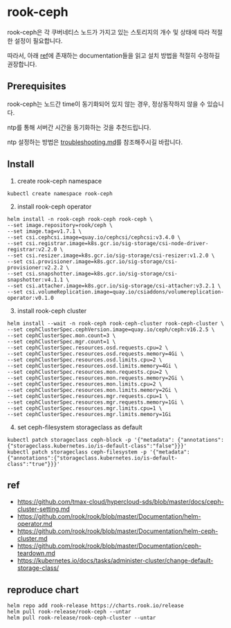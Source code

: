 # rook-ceph

rook-ceph은 각 쿠버네티스 노드가 가지고 있는 스토리지의 개수 및 상태에 따라 적절한 설정이 필요합니다.

따라서, 아래 [ref](#ref)에 존재하는 documentation들을 읽고 설치 방법을 적절히 수정하길 권장합니다.

## Prerequisites
rook-ceph는 노드간 time이 동기화되어 있지 않는 경우, 정상동작하지 않을 수 있습니다.

ntp를 통해 서버간 시간을 동기화하는 것을 추천드립니다.

ntp 설정하는 방법은 [troubleshooting.md](./troubleshooting.md)를 참조해주시길 바랍니다.

## Install

1. create rook-ceph namespace
```
kubectl create namespace rook-ceph
```

2. install rook-ceph operator
```
helm install -n rook-ceph rook-ceph rook-ceph \
--set image.repository=rook/ceph \
--set image.tag=v1.7.1 \
--set csi.cephcsi.image=quay.io/cephcsi/cephcsi:v3.4.0 \
--set csi.registrar.image=k8s.gcr.io/sig-storage/csi-node-driver-registrar:v2.2.0 \
--set csi.resizer.image=k8s.gcr.io/sig-storage/csi-resizer:v1.2.0 \
--set csi.provisioner.image=k8s.gcr.io/sig-storage/csi-provisioner:v2.2.2 \
--set csi.snapshotter.image=k8s.gcr.io/sig-storage/csi-snapshotter:v4.1.1 \
--set csi.attacher.image=k8s.gcr.io/sig-storage/csi-attacher:v3.2.1 \
--set csi.volumeReplication.image=quay.io/csiaddons/volumereplication-operator:v0.1.0
```

3. install rook-ceph cluster
```
helm install --wait -n rook-ceph rook-ceph-cluster rook-ceph-cluster \
--set cephClusterSpec.cephVersion.image=quay.io/ceph/ceph:v16.2.5 \
--set cephClusterSpec.mon.count=3 \
--set cephClusterSpec.mgr.count=1 \
--set cephClusterSpec.resources.osd.requests.cpu=2 \
--set cephClusterSpec.resources.osd.requests.memory=4Gi \
--set cephClusterSpec.resources.osd.limits.cpu=2 \
--set cephClusterSpec.resources.osd.limits.memory=4Gi \
--set cephClusterSpec.resources.mon.requests.cpu=2 \
--set cephClusterSpec.resources.mon.requests.memory=2Gi \
--set cephClusterSpec.resources.mon.limits.cpu=2 \
--set cephClusterSpec.resources.mon.limits.memory=2Gi \
--set cephClusterSpec.resources.mgr.requests.cpu=1 \
--set cephClusterSpec.resources.mgr.requests.memory=1Gi \
--set cephClusterSpec.resources.mgr.limits.cpu=1 \
--set cephClusterSpec.resources.mgr.limits.memory=1Gi
```

4. set ceph-filesystem storageclass as default
```
kubectl patch storageclass ceph-block -p '{"metadata": {"annotations":{"storageclass.kubernetes.io/is-default-class":"false"}}}'
kubectl patch storageclass ceph-filesystem -p '{"metadata": {"annotations":{"storageclass.kubernetes.io/is-default-class":"true"}}}'
```

## ref
- https://github.com/tmax-cloud/hypercloud-sds/blob/master/docs/ceph-cluster-setting.md
- https://github.com/rook/rook/blob/master/Documentation/helm-operator.md
- https://github.com/rook/rook/blob/master/Documentation/helm-ceph-cluster.md
- https://github.com/rook/rook/blob/master/Documentation/ceph-teardown.md
- https://kubernetes.io/docs/tasks/administer-cluster/change-default-storage-class/

## reproduce chart
```
helm repo add rook-release https://charts.rook.io/release
helm pull rook-release/rook-ceph --untar
helm pull rook-release/rook-ceph-cluster --untar
```
